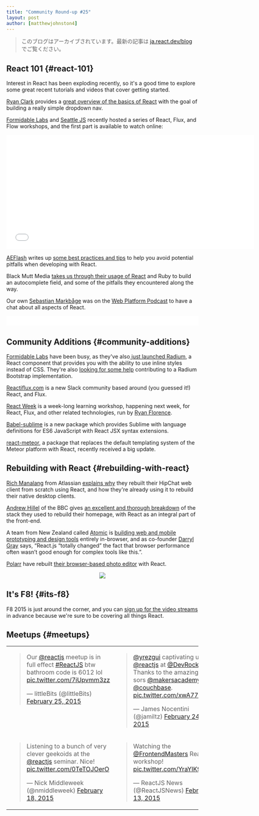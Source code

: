 ```yaml
---
title: "Community Round-up #25"
layout: post
author: [matthewjohnston4]
---
```


<div class="scary">

> このブログはアーカイブされています。最新の記事は [ja.react.dev/blog](https://ja.react.dev/blog) でご覧ください。

</div>

## React 101 {#react-101}

Interest in React has been exploding recently, so it's a good time to explore some great recent tutorials and videos that cover getting started.

[Ryan Clark](https://github.com/rynclark) provides a [great overview of the basics of React](http://ryanclark.me/getting-started-with-react/) with the goal of building a really simple dropdown nav.

[Formidable Labs](https://github.com/FormidableLabs) and [Seattle JS](http://www.meetup.com/seattlejs/) recently hosted a series of React, Flux, and Flow workshops, and the first part is available to watch online:

<iframe width="650" height="300" src="//www.youtube-nocookie.com/embed/Pd6Ub7Ju2RM" frameborder="0" allowfullscreen></iframe>

[AEFlash](https://github.com/aearly) writes up [some best practices and tips](http://aeflash.com/2015-02/react-tips-and-best-practices.html) to help you avoid potential pitfalls when developing with React.

Black Mutt Media [takes us through their usage of React](http://blackmuttmedia.com/blog/react-tmdb-api/) and Ruby to build an autocomplete field, and some of the pitfalls they encountered along the way.

Our own [Sebastian Markbåge](https://github.com/sebmarkbage) was on the [Web Platform Podcast](http://thewebplatform.libsyn.com/31-building-with-reactjs) to have a chat about all aspects of React.

<iframe style="border: none" src="//html5-player.libsyn.com/embed/episode/id/3370114/height/75/width/200/theme/standard-mini/direction/no/autoplay/no/autonext/no/thumbnail/yes/preload/no/no_addthis/no/" height="26" width="100%" scrolling="no" allowfullscreen="" webkitallowfullscreen="" mozallowfullscreen="" oallowfullscreen="" msallowfullscreen=""></iframe>

## Community Additions {#community-additions}

[Formidable Labs](https://github.com/FormidableLabs) have been busy, as they've also[ just launched Radium](http://projects.formidablelabs.com/radium/), a React component that provides you with the ability to use inline styles instead of CSS. They're also [looking for some help](http://projects.formidablelabs.com/radium-bootstrap/) contributing to a Radium Bootstrap implementation.

[Reactiflux.com](http://reactiflux.com/) is a new Slack community based around (you guessed it!) React, and Flux.

[React Week](http://reactweek.com/) is a week-long learning workshop, happening next week, for React, Flux, and other related technologies, run by [Ryan Florence](https://github.com/ryanflorence).

[Babel-sublime](https://github.com/babel/babel-sublime) is a new package which provides Sublime with language definitions for ES6 JavaScript with React JSX syntax extensions.

[react-meteor](https://github.com/reactjs/react-meteor), a package that replaces the default templating system of the Meteor platform with React, recently received a big update.

## Rebuilding with React {#rebuilding-with-react}

[Rich Manalang](https://github.com/rmanalan) from Atlassian [explains why](https://developer.atlassian.com/blog/2015/02/rebuilding-hipchat-with-react/) they rebuilt their HipChat web client from scratch using React, and how they're already using it to rebuild their native desktop clients.

[Andrew Hillel](https://twitter.com/andyhillel) of the BBC gives [an excellent and thorough breakdown](http://www.bbc.co.uk/blogs/internet/entries/47a96d23-ae04-444e-808f-678e6809765d) of the stack they used to rebuild their homepage, with React as an integral part of the front-end.

A team from New Zealand called [Atomic](https://atomic.io/) is [building web and mobile prototyping and design tools](http://thenextweb.com/creativity/2015/02/19/meet-atomic-missing-tool-interface-design-thats-entirely-browser/) entirely in-browser, and as co-founder [Darryl Gray](https://twitter.com/darrylgray) says, “React.js “totally changed” the fact that browser performance often wasn’t good enough for complex tools like this.”.

[Polarr](https://github.com/Polarrco) have rebuilt [their browser-based photo editor](http://polarrist.tumblr.com/post/111290422225/polarr-photo-editor-2-0-alpha-is-here) with React.

<center><a href="http://polarrist.tumblr.com/post/111290422225/polarr-photo-editor-2-0-alpha-is-here"><img src="../images/blog/polarr.jpg"></a></center>

## It's F8! {#its-f8}

F8 2015 is just around the corner, and you can [sign up for the video streams](https://www.fbf8.com/stream.html) in advance because we're sure to be covering all things React.

## Meetups {#meetups}

<table><tr><td width="50%" valign="top">
<blockquote class="twitter-tweet" lang="en"><p>Our <a href="https://twitter.com/reactjs">@reactjs</a> meetup is in full effect <a href="https://twitter.com/hashtag/ReactJS?src=hash">#ReactJS</a> &#10;&#10;btw bathroom code is 6012 lol <a href="http://t.co/7iUpvmm3zz">pic.twitter.com/7iUpvmm3zz</a></p>&mdash; littleBits (@littleBits) <a href="https://twitter.com/littleBits/status/570373833028472832">February 25, 2015</a></blockquote>
</td><td width="50%" valign="top">
<blockquote class="twitter-tweet" lang="en"><p><a href="https://twitter.com/yrezgui">@yrezgui</a> captivating us with <a href="https://twitter.com/reactjs">@reactjs</a> at <a href="https://twitter.com/DevRocketUK">@DevRocketUK</a>. Thanks to the amazing sponsors <a href="https://twitter.com/makersacademy">@makersacademy</a> and <a href="https://twitter.com/couchbase">@couchbase</a>. <a href="http://t.co/xwA773omky">pic.twitter.com/xwA773omky</a></p>&mdash; James Nocentini (@jamiltz) <a href="https://twitter.com/jamiltz/status/570306188577001473">February 24, 2015</a></blockquote>
</td></tr><tr><td width="50%" valign="top">
<blockquote class="twitter-tweet" lang="en"><p>Listening to a bunch of very clever geekoids at the <a href="https://twitter.com/reactjs">@reactjs</a> seminar. Nice! <a href="http://t.co/0TeTOJOerO">pic.twitter.com/0TeTOJOerO</a></p>&mdash; Nick Middleweek (@nmiddleweek) <a href="https://twitter.com/nmiddleweek/status/568183658395394049">February 18, 2015</a></blockquote>
</td><td width="50%" valign="top">
<blockquote class="twitter-tweet" lang="en"><p>Watching the <a href="https://twitter.com/FrontendMasters">@FrontendMasters</a> ReactJS workshop! <a href="http://t.co/YraYIK97Lu">pic.twitter.com/YraYIK97Lu</a></p>&mdash; ReactJS News (@ReactJSNews) <a href="https://twitter.com/ReactJSNews/status/566269552112041985">February 13, 2015</a></blockquote>
</td></tr></table>
